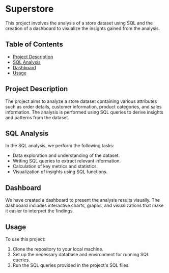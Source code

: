 # Superstore


This project involves the analysis of a store dataset using SQL and the creation of a dashboard to visualize the insights gained from the analysis.

## Table of Contents
- [Project Description](#project-description)
- [SQL Analysis](#sql-analysis)
- [Dashboard](#dashboard)
- [Usage](#usage)

## Project Description

The project aims to analyze a store dataset containing various attributes such as order details, customer information, product categories, and sales information. The analysis is performed using SQL queries to derive insights and patterns from the dataset.

## SQL Analysis

In the SQL analysis, we perform the following tasks:
- Data exploration and understanding of the dataset.
- Writing SQL queries to extract relevant information.
- Calculation of key metrics and statistics.
- Visualization of insights using SQL functions.

## Dashboard

We have created a dashboard to present the analysis results visually. The dashboard includes interactive charts, graphs, and visualizations that make it easier to interpret the findings.

## Usage

To use this project:

1. Clone the repository to your local machine.
2. Set up the necessary database and environment for running SQL queries.
3. Run the SQL queries provided in the project's SQL files.



